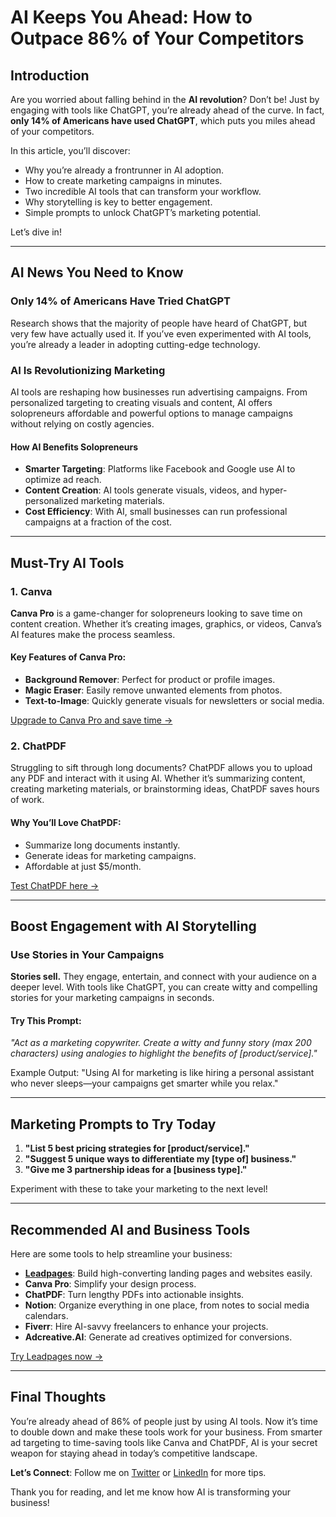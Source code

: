 # AI Keeps You Ahead: How to Outpace 86% of Your Competitors

## Introduction

Are you worried about falling behind in the **AI revolution**? Don’t be! Just by engaging with tools like ChatGPT, you’re already ahead of the curve. In fact, **only 14% of Americans have used ChatGPT**, which puts you miles ahead of your competitors.

In this article, you’ll discover:
- Why you’re already a frontrunner in AI adoption.
- How to create marketing campaigns in minutes.
- Two incredible AI tools that can transform your workflow.
- Why storytelling is key to better engagement.
- Simple prompts to unlock ChatGPT’s marketing potential.

Let’s dive in!

---

## AI News You Need to Know

### Only 14% of Americans Have Tried ChatGPT
Research shows that the majority of people have heard of ChatGPT, but very few have actually used it. If you’ve even experimented with AI tools, you’re already a leader in adopting cutting-edge technology.

### AI Is Revolutionizing Marketing
AI tools are reshaping how businesses run advertising campaigns. From personalized targeting to creating visuals and content, AI offers solopreneurs affordable and powerful options to manage campaigns without relying on costly agencies.

#### How AI Benefits Solopreneurs
- **Smarter Targeting**: Platforms like Facebook and Google use AI to optimize ad reach.
- **Content Creation**: AI tools generate visuals, videos, and hyper-personalized marketing materials.
- **Cost Efficiency**: With AI, small businesses can run professional campaigns at a fraction of the cost.

---

## Must-Try AI Tools

### 1. **Canva**
**Canva Pro** is a game-changer for solopreneurs looking to save time on content creation. Whether it’s creating images, graphics, or videos, Canva’s AI features make the process seamless.

#### Key Features of Canva Pro:
- **Background Remover**: Perfect for product or profile images.
- **Magic Eraser**: Easily remove unwanted elements from photos.
- **Text-to-Image**: Quickly generate visuals for newsletters or social media.

[Upgrade to Canva Pro and save time →](https://bit.ly/LEadPages)

### 2. **ChatPDF**
Struggling to sift through long documents? ChatPDF allows you to upload any PDF and interact with it using AI. Whether it’s summarizing content, creating marketing materials, or brainstorming ideas, ChatPDF saves hours of work.

#### Why You’ll Love ChatPDF:
- Summarize long documents instantly.
- Generate ideas for marketing campaigns.
- Affordable at just $5/month.

[Test ChatPDF here →](https://bit.ly/LEadPages)

---

## Boost Engagement with AI Storytelling

### Use Stories in Your Campaigns
**Stories sell.** They engage, entertain, and connect with your audience on a deeper level. With tools like ChatGPT, you can create witty and compelling stories for your marketing campaigns in seconds.

#### Try This Prompt:
*"Act as a marketing copywriter. Create a witty and funny story (max 200 characters) using analogies to highlight the benefits of [product/service]."*

Example Output:
"Using AI for marketing is like hiring a personal assistant who never sleeps—your campaigns get smarter while you relax."

---

## Marketing Prompts to Try Today

1. **"List 5 best pricing strategies for [product/service]."**
2. **"Suggest 5 unique ways to differentiate my [type of] business."**
3. **"Give me 3 partnership ideas for a [business type]."**

Experiment with these to take your marketing to the next level!

---

## Recommended AI and Business Tools

Here are some tools to help streamline your business:
- **[Leadpages](https://bit.ly/LEadPages)**: Build high-converting landing pages and websites easily.
- **Canva Pro**: Simplify your design process.
- **ChatPDF**: Turn lengthy PDFs into actionable insights.
- **Notion**: Organize everything in one place, from notes to social media calendars.
- **Fiverr**: Hire AI-savvy freelancers to enhance your projects.
- **Adcreative.AI**: Generate ad creatives optimized for conversions.

[Try Leadpages now →](https://bit.ly/LEadPages)

---

## Final Thoughts

You’re already ahead of 86% of people just by using AI tools. Now it’s time to double down and make these tools work for your business. From smarter ad targeting to time-saving tools like Canva and ChatPDF, AI is your secret weapon for staying ahead in today’s competitive landscape.

**Let’s Connect**: Follow me on [Twitter](https://twitter.com/aidrivenco) or [LinkedIn](http://linkedin.com/in/ninakolari) for more tips.

Thank you for reading, and let me know how AI is transforming your business!
